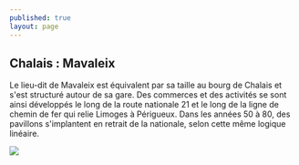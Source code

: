 ```yaml
---
published: true
layout: page
---
```

## Chalais : Mavaleix

Le lieu-dit de Mavaleix est équivalent par sa taille au bourg de Chalais et s'est structuré autour de sa gare. Des commerces et des activités se sont ainsi développés le long de la route nationale 21 et le long de la ligne de chemin de fer qui relie Limoges à Périgueux. Dans les années 50 à 80, des pavillons s'implantent en retrait de la nationale, selon cette même logique linéaire.

![]({{site.baseurl}}/data/images/3/histoire/03_HISTOIRE_POP_EVOL_04.jpg)
